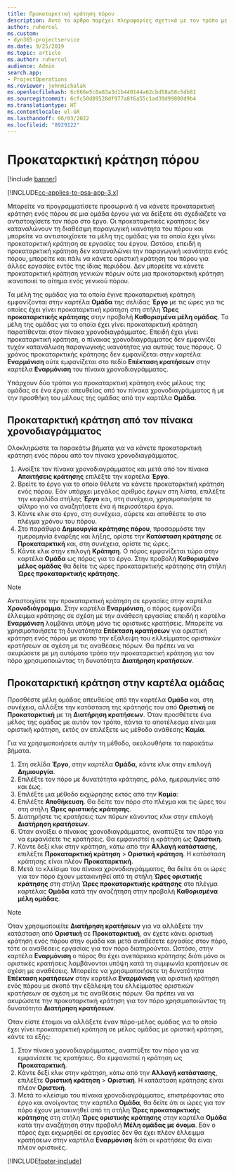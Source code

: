 ```yaml
---
title: Προκαταρκτική κράτηση πόρου
description: Αυτό το άρθρο παρέχει πληροφορίες σχετικά με τον τρόπο με τον οποίο μπορείτε να προγραμματίσετε και να κάνετε προκαταρκτική κράτηση μελών ομάδας έργου.
author: ruhercul
ms.custom:
- dyn365-projectservice
ms.date: 9/25/2019
ms.topic: article
ms.author: ruhercul
audience: Admin
search.app:
- ProjectOperations
ms.reviewer: johnmichalak
ms.openlocfilehash: 6c666e5c0a83a3d1b440144a62cbd58a58c5db81
ms.sourcegitcommit: 6cfc50d89528df977a8f6a55c1ad39d99800d9b4
ms.translationtype: HT
ms.contentlocale: el-GR
ms.lasthandoff: 06/03/2022
ms.locfileid: "8929122"
---
```

# <a name="soft-book-a-resource"></a>Προκαταρκτική κράτηση πόρου

[!include [banner](../includes/psa-now-project-operations.md)]

[!INCLUDE[cc-applies-to-psa-app-3.x](../includes/cc-applies-to-psa-app-3x.md)]

Μπορείτε να προγραμματίσετε προσωρινά ή να κάνετε προκαταρκτική κράτηση ενός πόρου σε μια ομάδα έργου για να δείξετε ότι σχεδιάζετε να αντιστοιχίσετε τον πόρο στο έργο. Οι προκαταρκτικές κρατήσεις δεν καταναλώνουν τη διαθέσιμη παραγωγική ικανότητα του πόρου και μπορείτε να αντιστοιχίσετε τα μέλη της ομάδας για τα οποία έχει γίνει προκαταρκτική κράτηση σε εργασίες του έργου. Ωστόσο, επειδή η προκαταρκτική κράτηση δεν καταναλώνει την παραγωγική ικανότητα ενός πόρου, μπορείτε και πάλι να κάνετε οριστική κράτηση του πόρου για άλλες εργασίες εντός της ίδιας περιόδου. Δεν μπορείτε να κάνετε προκαταρκτική κράτηση γενικών πόρων ούτε μια προκαταρκτική κράτηση ικανοποιεί το αίτημα ενός γενικού πόρου.

Τα μέλη της ομάδας για τα οποία έγινε προκαταρκτική κράτηση εμφανίζονται στην καρτέλα **Ομάδα** της σελίδας **Έργο** με τις ώρες για τις οποίες έχει γίνει προκαταρκτική κράτηση στη στήλη **Ώρες προκαταρκτικής κράτησης** στην προβολή **Καθορισμένα μέλη ομάδας**. Τα μέλη της ομάδας για τα οποία έχει γίνει προκαταρκτική κράτηση παρατίθενται στον πίνακα χρονοδιαγράμματος. Επειδή έχει γίνει προκαταρκτική κράτηση, ο πίνακας χρονοδιαγράμματος δεν εμφανίζει τυχόν κατανάλωση παραγωγικής ικανότητας για αυτούς τους πόρους. Ο χρόνος προκαταρκτικής κράτησης δεν εμφανίζεται στην καρτέλα **Εναρμόνιση** ούτε εμφανίζεται στο πεδίο **Επέκταση κρατήσεων** στην καρτέλα **Εναρμόνιση** του πίνακα χρονοδιαγράμματος. 

Υπάρχουν δύο τρόποι για προκαταρκτική κράτηση ενός μέλους της ομάδας σε ένα έργο: απευθείας από τον πίνακα χρονοδιαγράμματος ή με την προσθήκη του μέλους της ομάδας από την καρτέλα **Ομάδα**. 

## <a name="soft-book-from-the-schedule-board"></a>Προκαταρκτική κράτηση από τον πίνακα χρονοδιαγράμματος
Ολοκληρώστε τα παρακάτω βήματα για να κάνετε προκαταρκτική κράτηση ενός πόρου από τον πίνακα χρονοδιαγράμματος. 

1. Ανοίξτε τον πίνακα χρονοδιαγράμματος και μετά από τον πίνακα **Απαιτήσεις κράτησης** επιλέξτε την καρτέλα **Έργο**.
2. Βρείτε το έργο για το οποίο θέλετε να κάνετε προκαταρκτική κράτηση ενός πόρου. Εάν υπάρχει μεγάλος αριθμός έργων στη λίστα, επιλέξτε την κεφαλίδα στήλης **Έργο** και, στη συνέχεια, χρησιμοποιήστε το φίλτρο για να αναζητήσετε ένα ή περισσότερα έργα.
3. Κάντε κλικ στο έργο, στη συνέχεια, σύρετε και αποθέστε το στο πλέγμα χρόνου του πόρου.
5. Στο παράθυρο **Δημιουργία κράτησης πόρου**, προσαρμόστε την ημερομηνία έναρξης και λήξης, ορίστε την **Κατάσταση κράτησης** σε **Προκαταρκτική** και, στη συνέχεια, ορίστε τις ώρες. 
6. Κάντε κλικ στην επιλογή **Κράτηση**. Ο πόρος εμφανίζεται τώρα στην καρτέλα **Ομάδα** ως πόρος για το έργο. Στην προβολή **Καθορισμένο μέλος ομάδας** θα δείτε τις ώρες προκαταρκτικής κράτησης στη στήλη **Ώρες προκαταρκτικής κράτησης**.

> [!NOTE]
> Αντιστοιχίστε την προκαταρκτική κράτηση σε εργασίες στην καρτέλα **Χρονοδιάγραμμα**. Στην καρτέλα **Εναρμόνιση**, ο πόρος εμφανίζει έλλειμμα κράτησης σε σχέση με την ανάθεση εργασίας επειδή η καρτέλα **Εναρμόνιση** λαμβάνει υπόψη μόνο τις οριστικές κρατήσεις. Μπορείτε να χρησιμοποιήσετε τη δυνατότητα **Επέκταση κρατήσεων** για οριστική κράτηση ενός πόρου με σκοπό την εξάλειψη του ελλείμματος οριστικών κρατήσεων σε σχέση με τις αναθέσεις πόρων. Θα πρέπει να να ακυρώσετε με μη αυτόματο τρόπο την προκαταρκτική κράτηση για τον πόρο χρησιμοποιώντας τη δυνατότητα **Διατήρηση κρατήσεων**.

## <a name="soft-book-on-the-team-tab"></a>Προκαταρκτική κράτηση στην καρτέλα ομάδας

Προσθέστε μέλη ομάδας απευθείας από την καρτέλα **Ομάδα** και, στη συνέχεια, αλλάξτε την κατάσταση της κράτησής του από **Οριστική** σε **Προκαταρκτική** με τη **Διατήρηση κρατήσεων**. Όταν προσθέτετε ένα μέλος της ομάδας με αυτόν τον τρόπο, πάντα το αποτέλεσμα είναι μια οριστική κράτηση, εκτός αν επιλέξετε ως μέθοδο ανάθεσης **Καμία**.

Για να χρησιμοποιήσετε αυτήν τη μέθοδο, ακολουθήστε τα παρακάτω βήματα.

1. Στη σελίδα **Έργο**, στην καρτέλα **Ομάδα**, κάντε κλικ στην επιλογή **Δημιουργία**.
2. Επιλέξτε τον πόρο με δυνατότητα κράτησης, ρόλο, ημερομηνίες από και έως.
3. Επιλέξτε μια μέθοδο εκχώρησης εκτός από την **Καμία**:
4. Επιλέξτε **Αποθήκευση**. Θα δείτε τον πόρο στο πλέγμα και τις ώρες του στη στήλη **Ώρες οριστικής κράτησης**.
5. Διατηρήστε τις κρατήσεις των πόρων κάνοντας κλικ στην επιλογή **Διατήρηση κρατήσεων**.
6. Όταν ανοίξει ο πίνακας χρονοδιαγράμματος, αναπτύξτε τον πόρο για να εμφανίσετε τις κρατήσεις. Θα εμφανιστεί η κράτηση ως **Οριστική**.
7. Κάντε δεξί κλικ στην κράτηση, κάτω από την **Αλλαγή κατάστασης**, επιλέξτε **Προκαταρκτική κράτηση** \> **Οριστική κράτηση**. Η κατάσταση κράτησης είναι πλέον **Προκαταρκτική**.
8. Μετά το κλείσιμο του πίνακα χρονοδιαγράμματος, θα δείτε ότι οι ώρες για τον πόρο έχουν μετακινηθεί από τη στήλη **Ώρες οριστικής κράτησης** στη στήλη **Ώρες προκαταρκτικής κράτησης** στο πλέγμα καρτέλας **Ομάδα** κατά την αναζήτηση στην προβολή **Καθορισμένα μέλη ομάδας**.

> [!NOTE]
> Όταν χρησιμοποιείτε **Διατήρηση κρατήσεων** για να αλλάξετε την κατάσταση από **Οριστική** σε **Προκαταρκτική**, αν έχετε κάνει οριστική κράτηση ενός πόρου στην ομάδα και μετά αναθέσετε εργασίες στον πόρο, τότε οι αναθέσεις εργασίας για τον πόρο διατηρούνται. Ωστόσο, στην καρτέλα **Εναρμόνιση** ο πόρος θα έχει ανεπάρκεια κράτησης διότι μόνο οι οριστικές κρατήσεις λαμβάνονται υπόψη κατά τη συμφωνία κρατήσεων σε σχέση με αναθέσεις. Μπορείτε να χρησιμοποιήσετε τη δυνατότητα **Επέκταση κρατήσεων** στην καρτέλα **Εναρμόνιση** για οριστική κράτηση ενός πόρου με σκοπό την εξάλειψη του ελλείμματος οριστικών κρατήσεων σε σχέση με τις αναθέσεις πόρων. Θα πρέπει να να ακυρώσετε την προκαταρκτική κράτηση για τον πόρο χρησιμοποιώντας τη δυνατότητα **Διατήρηση κρατήσεων**.

Όταν είστε έτοιμοι να αλλάξετε έναν πόρο-μέλος ομάδας για το οποίο έχει γίνει προκαταρκτική κράτηση σε μέλος ομάδας με οριστική κράτηση, κάντε τα εξής:

1. Στον πίνακα χρονοδιαγράμματος, αναπτύξτε τον πόρο για να εμφανίσετε τις κρατήσεις. Θα εμφανιστεί η κράτηση ως **Προκαταρκτική**.
2. Κάντε δεξί κλικ στην κράτηση, κάτω από την **Αλλαγή κατάστασης**, επιλέξτε **Οριστική κράτηση** \> **Οριστική**. Η κατάσταση κράτησης είναι πλέον **Οριστική**.
3. Μετά το κλείσιμο του πίνακα χρονοδιαγράμματος, επιστρέφοντας στο έργο και ανοίγοντας την καρτέλα **Ομάδα**, θα δείτε ότι οι ώρες για τον πόρο έχουν μετακινηθεί από τη στήλη **Ώρες προκαταρκτικής κράτησης** στη στήλη **Ώρες οριστικής κράτησης** στην καρτέλα **Ομάδα** κατά την αναζήτηση στην προβολή **Μέλη ομάδας με όνομα**. Εάν ο πόρος έχει εκχωρηθεί σε εργασίες δεν θα έχει πλέον έλλειμμα κρατήσεων στην καρτέλα **Εναρμόνιση** διότι οι κρατήσεις θα είναι πλέον οριστικές.



[!INCLUDE[footer-include](../includes/footer-banner.md)]
